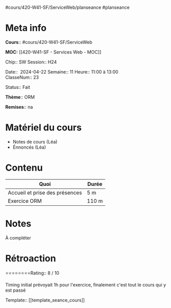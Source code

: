 #cours/420-W41-SF/ServiceWeb/planseance #planseance
# Meta info

**Cours**:: #cours/420-W41-SF/ServiceWeb 

**MOC:** [[420-W41-SF - Services Web - MOC]]

Chip::  <span class="chip cours-2">SW</span> 
Session:: H24

Date::  2024-04-22
Semaine:: 11
Heure:: 11:00 à 13:00  
ClasseNum:: 23

Status:: <span class="chip done">Fait</span>

**Thème**:: ORM

**Remises**:: <span class="chip na">na</span>

# Matériel du cours
* Notes de cours (Léa)
* Énnoncés (Léa)
# Contenu
| Quoi                                           | Durée |
| ---------------------------------------------- | ----- |
| Accueil et prise des présences                 | 5 m   |
| Exercice ORM                                   | 110 m |

# Notes
À compléter

# Rétroaction
⭐⭐⭐⭐⭐⭐⭐⭐Rating:: 8 / 10

Timing initial prévoyait 1h pour l'exercice, finalement c'est tout le cours qui y est passé

Template:: [[template_seance_cours]]
